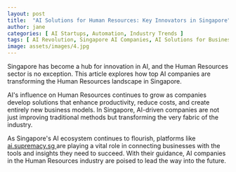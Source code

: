 ```yaml
---
layout: post
title:  "AI Solutions for Human Resources: Key Innovators in Singapore"
author: jane
categories: [ AI Startups, Automation, Industry Trends ]
tags: [ AI Revolution, Singapore AI Companies, AI Solutions for Businesses, AI Trends, Future of AI ]
image: assets/images/4.jpg
---
```


Singapore has become a hub for innovation in AI, and the Human Resources sector is no exception. This article explores how top AI companies are transforming the Human Resources landscape in Singapore.

AI's influence on Human Resources continues to grow as companies develop solutions that enhance productivity, reduce costs, and create entirely new business models. In Singapore, AI-driven companies are not just improving traditional methods but transforming the very fabric of the industry.

As Singapore's AI ecosystem continues to flourish, platforms like <a href="https://ai.supremacy.sg" target="_blank"> ai.supremacy.sg </a> are playing a vital role in connecting businesses with the tools and insights they need to succeed. With their guidance, AI companies in the Human Resources industry are poised to lead the way into the future.
